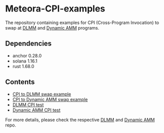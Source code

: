 # Meteora-CPI-examples

The repository containing examples for CPI (Cross-Program Invocation) to swap at [DLMM](https://github.com/meteoraAg/dlmm-sdk) and [Dynamic AMM](https://github.com/mercurial-finance/mercurial-dynamic-amm-sdk) programs.

## Dependencies

- anchor 0.28.0
- solana 1.16.1
- rust 1.68.0

## Contents

- [CPI to DLMM swap example](programs/cpi-example/src/instructions/dlmm_swap.rs)
- [CPI to Dynamic AMM swap example](programs/cpi-example/src/instructions/dynamic_amm.rs)
- [DLMM CPI test](programs/cpi-example/tests/dlmm_swap.rs)
- [Dynamic AMM CPI test](programs/cpi-example/tests/dynamic_dlmm_swap.rs)

For more details, please check the respective [DLMM](https://github.com/meteoraAg/dlmm-sdk) and [Dynamic AMM](https://github.com/mercurial-finance/mercurial-dynamic-amm-sdk) repo.
